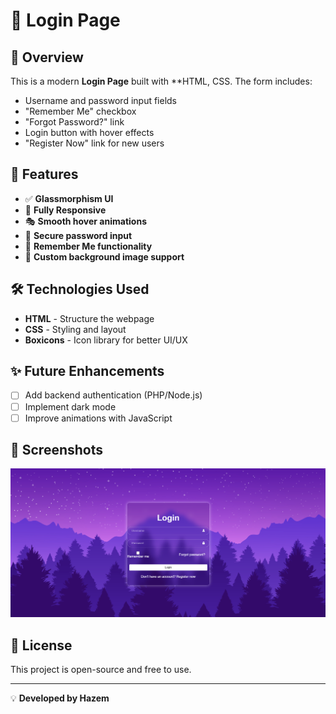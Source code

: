 # 🔐 Login Page

## 📌 Overview
This is a modern **Login Page** built with **HTML, CSS. The form includes:
- Username and password input fields
- "Remember Me" checkbox
- "Forgot Password?" link
- Login button with hover effects
- "Register Now" link for new users

## 🎨 Features
- ✅ **Glassmorphism UI**
- 📱 **Fully Responsive**
- 🎭 **Smooth hover animations**
- 🔑 **Secure password input**
- 💾 **Remember Me functionality**
- 🎨 **Custom background image support**

## 🛠️ Technologies Used
- **HTML** - Structure the webpage
- **CSS** - Styling and layout
- **Boxicons** - Icon library for better UI/UX

## ✨ Future Enhancements
- [ ] Add backend authentication (PHP/Node.js)
- [ ] Implement dark mode
- [ ] Improve animations with JavaScript

## 📸 Screenshots
![Login Page Preview](Images/Screenshot.png)

## 📜 License
This project is open-source and free to use.

---

💡 **Developed by Hazem**
